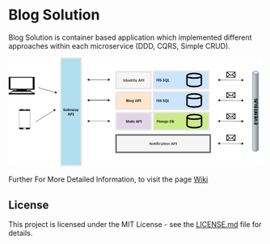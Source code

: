 # Blog Solution

Blog Solution is container based application which implemented different approaches within each microservice (DDD, CQRS, Simple CRUD). 

![alt text](https://github.com/MesutAtasoy/BlogSolution/blob/Develop/Docs/Architecture%20.png)

Further For More Detailed Information, to visit the page [Wiki](https://github.com/MesutAtasoy/BlogSolution/wiki)

## License
This project is licensed under the MIT License - see the [LICENSE.md](https://github.com/MesutAtasoy/BlogSolution/blob/master/LICENSE)
file for details.
